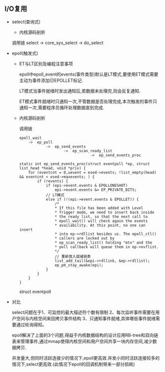 
##   I/O复用
+   select(查询式)
    *   内核源码剖析

    调用链
        select
            ->  core_sys_select
                        ->  do_select
+   epoll(触发式)
    *   ET与LT区别及编程注意事项

        epoll中epoll_event的events(事件类型)默认是LT模式,要使用ET模式需要主动为事件添加(|)EPOLLET标记.
        
        LT模式当事件就绪时发出通知后,若数据未处理完,则会反复通知.
        
        ET模式事件就绪时只通知一次,不管数据是否处理完成,本次触发的事件只通知一次,需要程序员循环处理数据直到完成.
    *   内核源码剖析
        
        调用链
            
            epoll_wait
                ->  ep_poll 
                        ->  ep_send_events 
                                ->  ep_scan_ready_list 
                                            ->  ep_send_events_proc
        ```
        static int ep_send_events_proc(struct eventpoll *ep, struct list_head *head, void *priv) {
            for (eventcnt = 0,uevent = esed->events; !list_empty(head) && eventcnt < esed->maxevents; ) {
                if (revents) {
                    if (epi->event.events & EPOLLONESHOT)
                        epi->event.events &= EP_PRIVATE_BITS;
                    // LT模式
                    else if (!(epi->event.events & EPOLLET)) {
                        /*
                        * If this file has been added with Level
                        * Trigger mode, we need to insert back inside
                        * the ready list, so that the next call to
                        * epoll_wait() will check again the events
                        * availability. At this point, no one can insert
                        * into ep->rdllist besides us. The epoll_ctl()
                        * callers are locked out by
                        * ep_scan_ready_list() holding "mtx" and the
                        * poll callback will queue them in ep->ovflist.
                        */
                        // 重新放入就绪链表
                        list_add_tail(&epi->rdllink, &ep->rdllist);
                        ep_pm_stay_awake(epi);
                    }
                }
            }
        }
        ```

        struct eventpoll

+   对比

    select问题在于1、可监控的最大描述符个数有限制 2、每次监听事件需要在用户空间与内核空间来回拷贝事件结构 3、只通知事件就绪,具体哪些事件就绪需要通过轮询得知。

    epoll解决了上面的3个问题,得益于内核数据结构的设计应用RB-tree和双向链表来管理事件,通过mmap使得内核空间和用户空间共享一块内存空间,减少数据拷贝.

    并发量大,但同时活跃连接少的情况下,epoll更高效.并发小同时活跃连接较多的情况下,select更高效.(此情况下epoll的回调机制带来一部分损耗)
